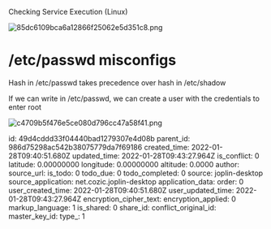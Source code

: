 Checking Service Execution (Linux)

![85dc6109bca6a12866f25062e5d351c8.png](:/c232264266bb4a6dae825ce9a2cd0fd2)

# /etc/passwd misconfigs

Hash in /etc/passwd takes precedence over hash in /etc/shadow

If we can write in /etc/passwd, we can create a user with the credentials to enter root

![c4709b5f476e5ce080d796cc47a58f41.png](:/2152e7ba57b74e8e9b5760a374f5c7db)

id: 49d4cddd33f04440bad1279307e4d08b
parent_id: 986d75298ac542b38075779da7f69186
created_time: 2022-01-28T09:40:51.680Z
updated_time: 2022-01-28T09:43:27.964Z
is_conflict: 0
latitude: 0.00000000
longitude: 0.00000000
altitude: 0.0000
author: 
source_url: 
is_todo: 0
todo_due: 0
todo_completed: 0
source: joplin-desktop
source_application: net.cozic.joplin-desktop
application_data: 
order: 0
user_created_time: 2022-01-28T09:40:51.680Z
user_updated_time: 2022-01-28T09:43:27.964Z
encryption_cipher_text: 
encryption_applied: 0
markup_language: 1
is_shared: 0
share_id: 
conflict_original_id: 
master_key_id: 
type_: 1